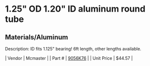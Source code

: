 # 1.25" OD 1.20" ID aluminum round tube
## Materials/Aluminum
Description: 	ID fits 1.125" bearing! 6ft length, other lengths available. 

| Vendor | Mcmaster | 
| Part # | [9056K76](http://www.mcmaster.com/) | 
| Unit Price | $44.57 | 
